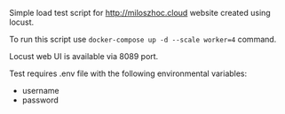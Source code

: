 Simple load test script for http://miloszhoc.cloud website created using locust.

To run this script use `docker-compose up -d --scale worker=4` command.    

Locust web UI is available via 8089 port.     

Test requires .env file with the following environmental variables:
* username
* password
